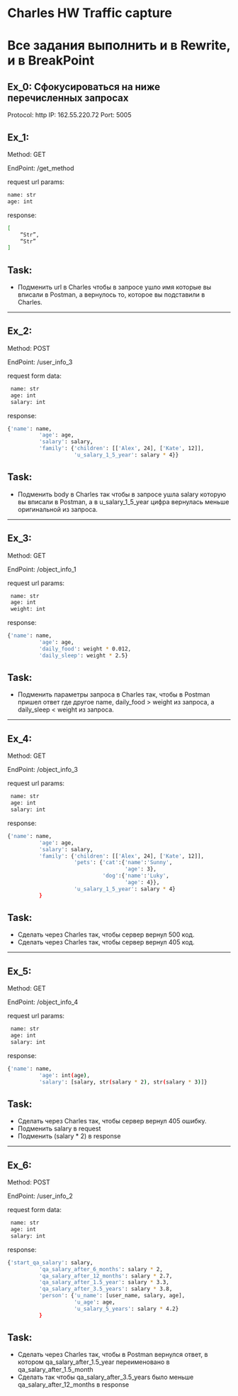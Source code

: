 # Charles HW Traffic capture
# Все задания выполнить и в Rewrite, и в BreakPoint
## Ex_0: Сфокусироваться на ниже перечисленных запросах

Protocol: http
IP: 162.55.220.72
Port: 5005

## Ex_1: 
Method: GET

EndPoint: /get_method

request url params: 
```sh
name: str
age: int
```
response: 
```sh
[
    “Str”,
    “Str”
]
```
## Task: 
- Подменить url в Charles чтобы в запросе ушло имя которые вы вписали в Postman, а вернулось то, которое вы подставили в Charles.

***

## Ex_2:
Method: POST

EndPoint: /user_info_3

request form data: 
```sh
 name: str
 age: int
 salary: int
```
response:
```sh
{'name': name,
          'age': age,
          'salary': salary,
          'family': {'children': [['Alex', 24], ['Kate', 12]],
                     'u_salary_1_5_year': salary * 4}}
```
## Task: 
- Подменить body в Charles так чтобы в запросе ушла salary которую вы вписали в Postman, а в u_salary_1_5_year цифра вернулась меньше оригинальной из запроса.

***

## Ex_3:
Method: GET

EndPoint: /object_info_1

request url params: 
```sh
 name: str
 age: int
 weight: int
```
response: 
```sh
{'name': name,
          'age': age,
          'daily_food': weight * 0.012,
          'daily_sleep': weight * 2.5}
```
## Task:
- Подменить параметры запроса в Charles так, чтобы в Postman пришел ответ где другое name, daily_food > weight из запроса, а daily_sleep < weight из запроса.

***

## Ex_4:
Method: GET

EndPoint: /object_info_3

request url params: 
```sh
 name: str
 age: int
 salary: int
```
response: 
```sh
{'name': name,
          'age': age,
          'salary': salary,
          'family': {'children': [['Alex', 24], ['Kate', 12]],
                     'pets': {'cat':{'name':'Sunny',
                                     'age': 3},
                              'dog':{'name':'Luky',
                                     'age': 4}},
                     'u_salary_1_5_year': salary * 4}
          }
```
## Task: 
- Сделать через Charles так, чтобы сервер вернул 500 код.
- Сделать через Charles так, чтобы сервер вернул 405 код.

***

## Ex_5:
Method: GET

EndPoint: /object_info_4

request url params: 
```sh
 name: str
 age: int
 salary: int
```
response: 
```sh
{'name': name,
          'age': int(age),
          'salary': [salary, str(salary * 2), str(salary * 3)]}

```
## Task:
- Сделать через Charles так, чтобы сервер вернул 405 ошибку.
- Подменить salary в request
- Подменить (salary * 2) в response

***

## Ex_6:
Method: POST

EndPoint: /user_info_2

request form data: 
```sh
 name: str
 age: int
 salary: int
```
response: 
```sh
{'start_qa_salary': salary,
          'qa_salary_after_6_months': salary * 2,
          'qa_salary_after_12_months': salary * 2.7,
          'qa_salary_after_1.5_year': salary * 3.3,
          'qa_salary_after_3.5_years': salary * 3.8,
          'person': {'u_name': [user_name, salary, age],
                     'u_age': age,
                     'u_salary_5_years': salary * 4.2}
          }
```
## Task:
- Сделать через Charles так, чтобы в Postman вернулся ответ, в котором qa_salary_after_1.5_year переименовано в qa_salary_after_1.5_month
- Сделать так чтобы qa_salary_after_3.5_years было меньше qa_salary_after_12_months в response

